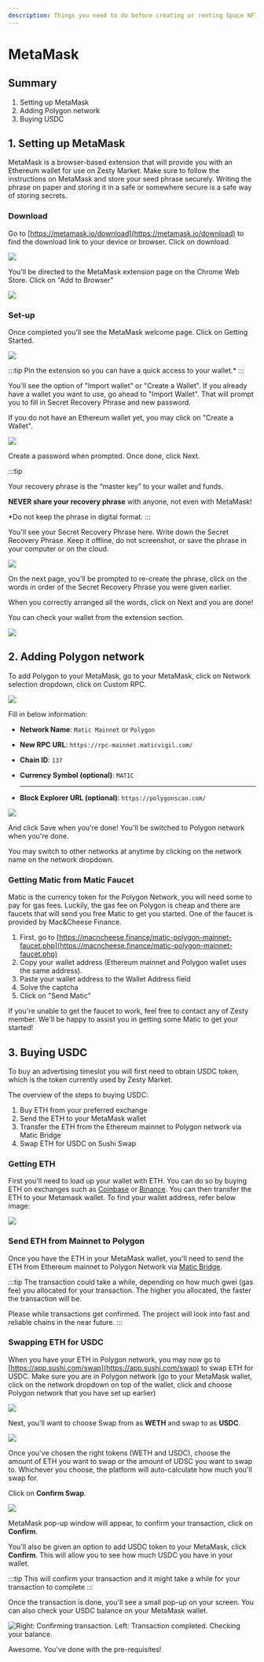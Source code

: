 ```yaml
---
description: Things you need to do before creating or renting Space NFT.
---
```


# MetaMask

## Summary

1. Setting up MetaMask
2. Adding Polygon network
3. Buying USDC

## 1. Setting up MetaMask

MetaMask is a browser-based extension that will provide you with an Ethereum wallet for use on Zesty Market. Make sure to follow the instructions on MetaMask and store your seed phrase securely. Writing the phrase on paper and storing it in a safe or somewhere secure is a safe way of storing secrets.

### Download

Go to [https://metamask.io/download](https://metamask.io/download) to find the download link to your device or browser. Click on download.

![](../.gitbook/assets/MM\_01\_Download.png)

You'll be directed to the MetaMask extension page on the Chrome Web Store. Click on "Add to Browser"

![](../.gitbook/assets/MM\_02\_extension.png)

### Set-up

Once completed you'll see the MetaMask welcome page. Click on Getting Started.

![](../.gitbook/assets/MM\_03\_GetStarted.png)

:::tip
Pin the extension so you can have a quick access to your wallet.*
:::

You'll see the option of "Import wallet" or "Create a Wallet". If you already have a wallet you want to use, go ahead to "Import Wallet". That will prompt you to fill in Secret Recovery Phrase and new password.

If you do not have an Ethereum wallet yet, you may click on "Create a Wallet".

![](../.gitbook/assets/MM\_04.1\_CreateNew.png)

Create a password when prompted. Once done, click Next.

:::tip

Your recovery phrase is the “master key” to your wallet and funds.

**NEVER share your recovery phrase** with anyone, not even with MetaMask!

*Do not keep the phrase in digital format.
:::

You'll see your Secret Recovery Phrase here. Write down the Secret Recovery Phrase. Keep it offline, do not screenshot, or save the phrase in your computer or on the cloud.

![](../.gitbook/assets/MM\_04.1\_CreateNew.png)

On the next page, you'll be prompted to re-create the phrase, click on the words in order of the Secret Recovery Phrase you were given earlier.

When you correctly arranged all the words, click on Next and you are done!

You can check your wallet from the extension section.

![](../.gitbook/assets/MM\_05\_DonePinned.png)

## 2. Adding Polygon network

To add Polygon to your MetaMask, go to your MetaMask, click on Network selection dropdown, click on Custom RPC.

![](../.gitbook/assets/Poly\_01.png)

Fill in below information:

* **Network Name**: `Matic Mainnet` or `Polygon`
* **New RPC URL**: `https://rpc-mainnet.maticvigil.com/`
* **Chain ID**: `137`
* **Currency Symbol (optional)**: `MATIC`
*
    ****

    **Block Explorer URL (optional)**: `https://polygonscan.com/`

![](../.gitbook/assets/Poly\_02.png)

And click Save when you're done! You'll be switched to Polygon network when you're done.

You may switch to other networks at anytime by clicking on the network name on the network dropdown.

### **Getting Matic from Matic Faucet**

Matic is the currency token for the Polygon Network, you will need some to pay for gas fees. Luckily, the gas fee on Polygon is cheap and there are faucets that will send you free Matic to get you started. One of the faucet is provided by Mac\&Cheese Finance.

1. First, go to [https://macncheese.finance/matic-polygon-mainnet-faucet.php](https://macncheese.finance/matic-polygon-mainnet-faucet.php)
2. Copy your wallet address (Ethereum mainnet and Polygon wallet uses the same address).
3. Paste your wallet address to the Wallet Address field
4. Solve the captcha
5. Click on "Send Matic"

If you're unable to get the faucet to work, feel free to contact any of Zesty member. We'll be happy to assist you in getting some Matic to get your started!

## 3. Buying USDC

To buy an advertising timeslot you will first need to obtain USDC token, which is the token currently used by Zesty Market.

The overview of the steps to buying USDC:

1. Buy ETH from your preferred exchange
2. Send the ETH to your MetaMask wallet
3. Transfer the ETH from the Ethereum mainnet to Polygon network via Matic Bridge
4. Swap ETH for USDC on Sushi Swap

### Getting ETH

First you'll need to load up your wallet with ETH. You can do so by buying ETH on exchanges such as [Coinbase](https://www.coinbase.com) or [Binance](https://www.binance.com/en). You can then transfer the ETH to your Metamask wallet. To find your wallet address, refer below image:

![](<../.gitbook/assets/01 Finding wallet account.png>)

### Send ETH from Mainnet to Polygon

Once you have the ETH in your MetaMask wallet, you'll need to send the ETH from Ethereum mainnet to Polygon Network via [Matic Bridge](https://wallet.matic.network/bridge/).

:::tip
The transaction could take a while, depending on how much gwei (gas fee) you allocated for your transaction. The higher you allocated, the faster the transaction will be.

Please while transactions get confirmed. The project will look into fast and reliable chains in the near future.
:::

### Swapping ETH for USDC

When you have your ETH in Polygon network, you may now go to [https://app.sushi.com/swap](https://app.sushi.com/swap) to swap ETH for USDC. Make sure you are in Polygon network (go to your MetaMask wallet, click on the network dropdown on top of the wallet, click and choose Polygon network that you have set up earlier)

![](<../.gitbook/assets/sushi1 (1).png>)

Next, you'll want to choose Swap from as **WETH** and swap to as **USDC**.

![](../.gitbook/assets/sushi2.png)

Once you've chosen the right tokens (WETH and USDC), choose the amount of ETH you want to swap or the amount of UDSC you want to swap to. Whichever you choose, the platform will auto-calculate how much you'll swap for.

Click on **Confirm Swap**.

![](<../.gitbook/assets/sushi3 (1).png>)

MetaMask pop-up window will appear, to confirm your transaction, click on **Confirm**.

You'll also be given an option to add USDC token to your MetaMask, click **Confirm**. This will allow you to see how much USDC you have in your wallet.

:::tip
This will confirm your transaction and it might take a while for your transaction to complete
:::

Once the transaction is done, you'll see a small pop-up on your screen. You can also check your USDC balance on your MetaMask wallet.&#x20;

![Right: Confirming transaction. Left: Transaction completed. Checking your balance.](../.gitbook/assets/sushi4.png)

Awesome. You've done with the pre-requisites!
